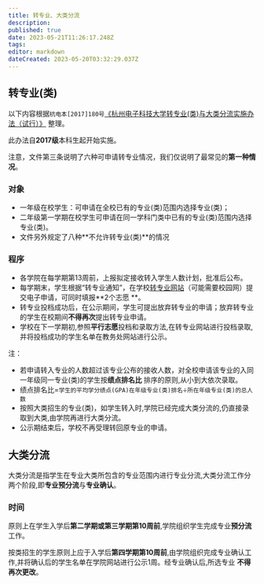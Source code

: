 ```yaml
---
title: 转专业、大类分流
description: 
published: true
date: 2023-05-21T11:26:17.248Z
tags: 
editor: markdown
dateCreated: 2023-05-20T03:32:29.037Z
---
```


## 转专业(类)

以下内容根据`杭电本[2017]180号`[《杭州电子科技大学转专业(类)与大类分流实施办法（试行）》](http://i.hdu.edu.cn/dcp/forward.action?path=/portal/portal&p=pimHomePage#%23m%3Dpim%26t%3Dpd%26ptt%3Dd%26ptc%3D11741%26pt%3D%26pd%3D%26ps%3D%26psh%3D)
整理。

此办法自**2017级**本科生起开始实施。

注意，文件第三条说明了六种可申请转专业情况，我们仅说明了最常见的**第一种情况**。

### 对象

- 一年级在校学生：可申请在全校已有的专业(类)范围内选择专业(类)；
- 二年级第一学期在校学生可申请在同一学科门类中已有的专业(类)范围内选择专业(类)。
- 文件另外规定了八种**不允许转专业(类)**的情况

### 程序

- 各学院在每学期第13周前，上报拟定接收转入学生人数计划，批准后公布。
- 每学期末，学生根据“转专业通知”，在学校[转专业网站](http://zzy.hdu.edu.cn)（可能需要校园网）提交电子申请，可同时填报**2个志愿
  **。
- 转专业投档成功后，在公示期间，学生可提出放弃转专业的申请；放弃转专业的学生在校期间**不得再次**提出转专业申请。
- 学校在下一学期初,参照**平行志愿**投档和录取方法,在转专业网站进行投档录取,并将投档成功的学生名单在教务处网站进行公示。

注：

- 若申请转入专业的人数超过该专业公布的接收人数，对全校申请该专业的入同一年级同一专业(类)的学生按**绩点排名比**
  排序的原则,从小到大依次录取。
- 绩点排名比=`学生的平均学分绩点(GPA)在年级专业(类)排名`÷`所在年级专业(类)的总人数`
- 按照大类招生的专业(类)，如学生转入时,学院已经完成大类分流的,仍直接录取到大类,由学院再进行大类分流。
- 公示期结束后，学校不再受理转回原专业的申请。

## 大类分流

大类分流是指学生在专业大类所包含的专业范围内进行专业分流,大类分流工作分两个阶段,即**专业预分流**与**专业确认**。

### 时间

原则上在学生入学后**第二学期或第三学期第10周前**,学院组织学生完成专业**预分流**工作。

按类招生的学生原则上应于入学后**第四学期第10周前**,由学院组织完成专业确认工作,并将确认后的学生名单在学院网站进行公示1周。经专业确认后,所选专业
**不得再次更改**。